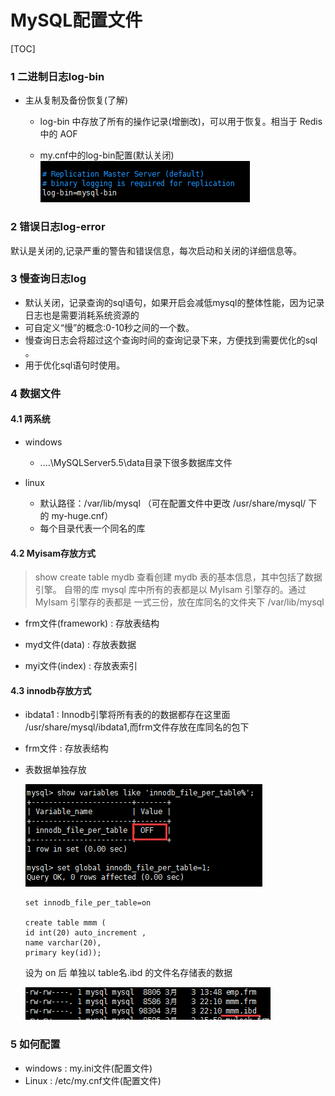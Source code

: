 # MySQL配置文件

[TOC]

### 1 二进制日志log-bin

- 主从复制及备份恢复(了解)
  - log-bin 中存放了所有的操作记录(增删改)，可以用于恢复。相当于 Redis 中的 AOF    

  - my.cnf中的log-bin配置(默认关闭)
   ![img](assets/93B0A422-F56A-4150-94A0-F855AFB42AFF.png) 

### 2 错误日志log-error

默认是关闭的,记录严重的警告和错误信息，每次启动和关闭的详细信息等。

### 3 慢查询日志log

- 默认关闭，记录查询的sql语句，如果开启会减低mysql的整体性能，因为记录日志也是需要消耗系统资源的
- 可自定义“慢”的概念:0-10秒之间的一个数。
- 慢查询日志会将超过这个查询时间的查询记录下来，方便找到需要优化的sql 。
- 用于优化sql语句时使用。 

### 4 数据文件

#### 4.1 两系统

  - windows	
    
    - ....\MySQLServer5.5\data目录下很多数据库文件
  - linux
    - 默认路径：/var/lib/mysql   （可在配置文件中更改 /usr/share/mysql/  下的 my-huge.cnf）
    - 每个目录代表一个同名的库

#### 4.2 Myisam存放方式

  > show create table mydb 查看创建 mydb 表的基本信息，其中包括了数据引擎。
  > 自带的库 mysql 库中所有的表都是以 MyIsam 引擎存的。通过 MyIsam 引擎存的表都是 一式三份，放在库同名的文件夹下 /var/lib/mysql

  - frm文件(framework) : 存放表结构

  - myd文件(data) : 存放表数据

  - myi文件(index) : 存放表索引

#### 4.3  innodb存放方式

  - ibdata1 : Innodb引擎将所有表的的数据都存在这里面 /usr/share/mysql/ibdata1,而frm文件存放在库同名的包下

  - frm文件 : 存放表结构

  - 表数据单独存放 

    ![img](assets/01C4BE67-1FD6-474A-8D06-33090EDE3007.png) 

    ```
    set innodb_file_per_table=on 

    create table mmm (
    id int(20) auto_increment ,
    name varchar(20),
    primary key(id));
    ```
    设为 on 后 单独以 table名.ibd 的文件名存储表的数据
    
    ![img](assets/7CDC50D6-9A5C-4030-B5CD-40EA7439780F.png) 

### 5 如何配置

- windows : my.ini文件(配置文件)
- Linux : /etc/my.cnf文件(配置文件)